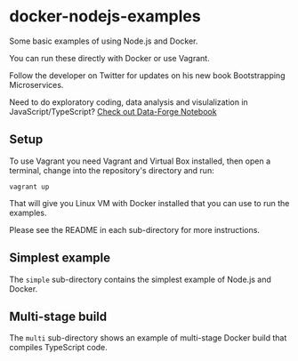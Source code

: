 # docker-nodejs-examples

Some basic examples of using Node.js and Docker.

You can run these directly with Docker or use Vagrant. 

Follow the developer on Twitter for updates on his new book Bootstrapping Microservices.

Need to do exploratory coding, data analysis and visulalization in JavaScript/TypeScript? [Check out Data-Forge Notebook](http://www.data-forge-notebook.com/)

## Setup

To use Vagrant you need Vagrant and Virtual Box installed, then open a terminal, change into the repository's directory and run:

    vagrant up

That will give you Linux VM with Docker installed that you can use to run the examples.

Please see the README in each sub-directory for more instructions.

## Simplest example

The `simple` sub-directory contains the simplest example of Node.js and Docker.

## Multi-stage build 

The `multi` sub-directory shows an example of multi-stage Docker build that compiles TypeScript code.